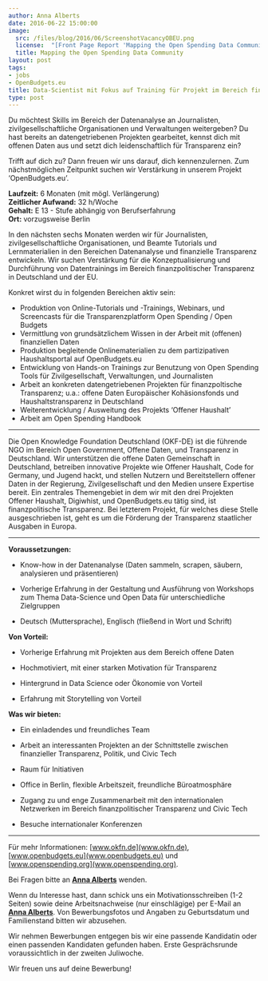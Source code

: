 ```yaml
---
author: Anna Alberts
date: 2016-06-22 15:00:00
image:
  src: /files/blog/2016/06/ScreenshotVacancyOBEU.png
  license:  "[Front Page Report 'Mapping the Open Spending Data Community' by Lucy Chambers and Anders Pedersen](http://community.openspending.org/resources/mappingcommunity/)"
  title: Mapping the Open Spending Data Community
layout: post
tags:
- jobs
- OpenBudgets.eu
title: Data-Scientist mit Fokus auf Training für Projekt im Bereich finanzpolitischer Transparenz gesucht
type: post
---
```

Du möchtest Skills im Bereich der Datenanalyse an Journalisten, zivilgesellschaftliche Organisationen und Verwaltungen weitergeben? Du hast bereits an datengetriebenen Projekten gearbeitet, kennst dich mit offenen Daten aus und setzt dich leidenschaftlich für Transparenz ein? 

Trifft auf dich zu? Dann freuen wir uns darauf, dich kennenzulernen. Zum nächstmöglichen Zeitpunkt suchen wir Verstärkung in unserem Projekt ‘OpenBudgets.eu’.


**Laufzeit:** 6 Monaten (mit mögl. Verlängerung) <br />
**Zeitlicher Aufwand:** 32 h/Woche <br />
**Gehalt:** E 13 - Stufe abhängig von Berufserfahrung <br />
**Ort:** vorzugsweise Berlin <br />


In den nächsten sechs Monaten werden wir für Journalisten, zivilgesellschaftliche Organisationen, und Beamte Tutorials und Lernmaterialien in den Bereichen Datenanalyse und finanzielle Transparenz entwickeln. Wir suchen Verstärkung für die Konzeptualisierung und Durchführung von Datentrainings im Bereich finanzpolitischer Transparenz in Deutschland und der EU. 

Konkret wirst du in folgenden Bereichen aktiv sein:  

* Produktion von Online-Tutorials und -Trainings, Webinars, und Screencasts für die Transparenzplatform Open Spending / Open Budgets
* Vermittlung von grundsätzlichem Wissen in der Arbeit mit (offenen) finanziellen Daten
* Produktion begleitende Onlinematerialien zu dem partizipativen Haushaltsportal auf OpenBudgets.eu
* Entwicklung von Hands-on Trainings zur Benutzung von Open Spending Tools für Zivilgesellschaft, Verwaltungen, und Journalisten
* Arbeit an konkreten datengetriebenen Projekten für finanzpoltische Transparenz; u.a.: offene Daten Europäischer Kohäsionsfonds und Haushaltstransparenz in Deutschland
* Weiterentwicklung / Ausweitung des Projekts ‘Offener Haushalt’
* Arbeit am Open Spending Handbook

<hr> 

Die Open Knowledge Foundation Deutschland (OKF-DE) ist die führende NGO im Bereich Open Government, Offene Daten, und Transparenz in Deutschland. Wir unterstützen die offene Daten Gemeinschaft in Deutschland, betreiben innovative Projekte wie Offener Haushalt, Code for Germany, und Jugend hackt, und stellen Nutzern und Bereitstellern offener Daten in der Regierung, Zivilgesellschaft und den Medien unsere Expertise bereit. Ein zentrales Themengebiet in dem wir mit den drei Projekten Offener Haushalt, Digiwhist, und OpenBudgets.eu tätig sind, ist finanzpolitische Transparenz. Bei letzterem Projekt, für welches diese Stelle ausgeschrieben ist, geht es um die Förderung der Transparenz staatlicher Ausgaben in Europa.

<hr> 

**Voraussetzungen:**

* Know-how in der Datenanalyse (Daten sammeln, scrapen, säubern, analysieren und präsentieren)

* Vorherige Erfahrung in der Gestaltung und Ausführung von Workshops zum Thema Data-Science und Open Data für unterschiedliche Zielgruppen

* Deutsch (Muttersprache), Englisch (fließend in Wort und Schrift)


**Von Vorteil:**

* Vorherige Erfahrung mit Projekten aus dem Bereich offene Daten

* Hochmotiviert, mit einer starken Motivation für Transparenz

* Hintergrund in Data Science oder Ökonomie von Vorteil

* Erfahrung mit Storytelling von Vorteil


**Was wir bieten:**

* Ein einladendes und freundliches Team

* Arbeit an interessanten Projekten an der Schnittstelle zwischen finanzieller Transparenz, Politik, und Civic Tech

* Raum für Initiativen

* Office in Berlin, flexible Arbeitszeit, freundliche Büroatmosphäre

* Zugang zu und enge Zusammenarbeit mit den internationalen Netzwerken im Bereich finanzpolitischer Transparenz und Civic Tech

* Besuche internationaler Konferenzen

<hr> 

Für mehr Informationen: [www.okfn.de](www.okfn.de), [www.openbudgets.eu](www.openbudgets.eu) und [www.openspending.org](www.openspending.org).

Bei Fragen bitte an **[Anna Alberts](mailto:anna.alberts@okfn.de)** wenden.

Wenn du Interesse hast, dann schick uns ein Motivationsschreiben (1-2 Seiten) sowie deine Arbeitsnachweise (nur einschlägige) per E-Mail an **[Anna Alberts](mailto:anna.alberts@okfn.de)**. Von Bewerbungsfotos und Angaben zu Geburtsdatum und Familienstand bitten wir abzusehen.

Wir nehmen Bewerbungen entgegen bis wir eine passende Kandidatin oder einen passenden Kandidaten gefunden haben. Erste Gesprächsrunde voraussichtlich in der zweiten Juliwoche.

Wir freuen uns auf deine Bewerbung!
